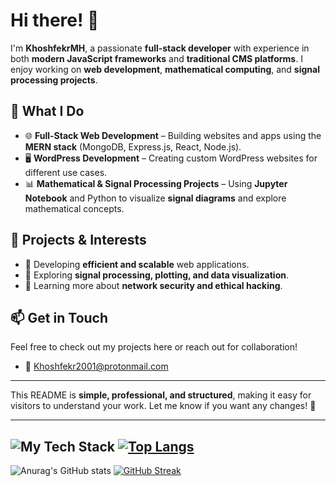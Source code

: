 # Hi there! 👋  

I'm **KhoshfekrMH**, a passionate **full-stack developer** with experience in both **modern JavaScript frameworks** and **traditional CMS platforms**. I enjoy working on **web development**, **mathematical computing**, and **signal processing projects**.  

## 🔹 What I Do  
- 🌐 **Full-Stack Web Development** – Building websites and apps using the **MERN stack** (MongoDB, Express.js, React, Node.js).  
- 🖥️ **WordPress Development** – Creating custom WordPress websites for different use cases.  
- 📊 **Mathematical & Signal Processing Projects** – Using **Jupyter Notebook** and Python to visualize **signal diagrams** and explore mathematical concepts.  

## 📌 Projects & Interests  
- 🚀 Developing **efficient and scalable** web applications.  
- 🔢 Exploring **signal processing, plotting, and data visualization**.  
- 🔐 Learning more about **network security and ethical hacking**.  

## 📫 Get in Touch
Feel free to check out my projects here or reach out for collaboration!
- 📧 Khoshfekr2001@protonmail.com
---

This README is **simple, professional, and structured**, making it easy for visitors to understand your work. Let me know if you want any changes! 🚀

---
![My Tech Stack](https://github-readme-tech-stack.vercel.app/api/cards?lineCount=3&theme=catppuccin_mocha&bg=%231e1e2e&badge=%23181825&border=%236c7086&titleColor=%2394e2d5&line1=react%2Creact%2C1d85b1%3Bjavascript%2Cjavascript%2Cc6df12%3Bpython%2Cpython%2C13984d%3B&line2=jupyter%2Cjupyter%2Cf37726%3Blua%2Clua%2C1b2896%3Bwordpress%2Cwordpress%2C2ec1c0%3B&line3=mongodb%2Cmongodb%2C439934%3Bmysql%2Cmysql%2C00618a%3Bgit%2Cgit%2Cf34f29%3B)
[![Top Langs](https://github-readme-stats.vercel.app/api/top-langs/?username=KhoshfekrMH&show_icons=true&theme=catppuccin_mocha&layout=compact)](https://github.com/anuraghazra/github-readme-stats)
---
![Anurag's GitHub stats](https://github-readme-stats.vercel.app/api?username=KhoshfekrMH&show_icons=true&theme=catppuccin_mocha)
[![GitHub Streak](https://streak-stats.demolab.com?user=KhoshfekrMH&theme=catppuccin-mocha&mode=weekly)](https://git.io/streak-stats)
